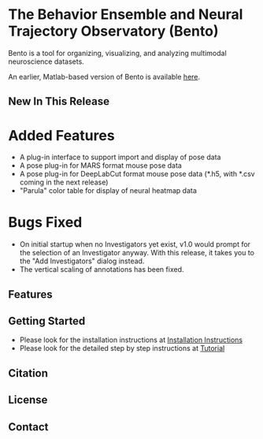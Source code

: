 # The **B**ehavior **E**nsemble and **N**eural **T**rajectory **O**bservatory (Bento)

Bento is a tool for organizing, visualizing, and analyzing multimodal neuroscience datasets.

An earlier, Matlab-based version of Bento is available [here](https://github.com/neuroethology/bentoMAT).

## New In This Release
# Added Features
- A plug-in interface to support import and display of pose data
- A pose plug-in for MARS format mouse pose data
- A pose plug-in for DeepLabCut format mouse pose data (*.h5, with *.csv coming in the next release)
- "Parula" color table for display of neural heatmap data

# Bugs Fixed
- On initial startup when no Investigators yet exist, v1.0 would prompt for the selection of an Investigator anyway.
With this release, it takes you to the "Add Investigators" dialog instead.
- The vertical scaling of annotations has been fixed.
## Features

## Getting Started

- Please look for the installation instructions at [Installation Instructions](https://github.com/neuroethology/bento/blob/main/documentation/installation.md)
- Please look for the detailed step by step instructions at [Tutorial](https://github.com/neuroethology/bento/blob/main/documentation/tutorial.md)

## Citation

## License

## Contact
